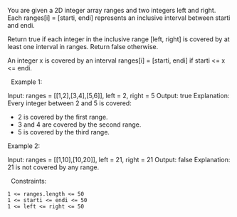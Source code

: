You are given a 2D integer array ranges and two integers left and right. Each ranges[i] = [starti, endi] represents an inclusive interval between starti and endi.

Return true if each integer in the inclusive range [left, right] is covered by at least one interval in ranges. Return false otherwise.

An integer x is covered by an interval ranges[i] = [starti, endi] if starti <= x <= endi.

 
Example 1:

Input: ranges = [[1,2],[3,4],[5,6]], left = 2, right = 5
Output: true
Explanation: Every integer between 2 and 5 is covered:
- 2 is covered by the first range.
- 3 and 4 are covered by the second range.
- 5 is covered by the third range.


Example 2:

Input: ranges = [[1,10],[10,20]], left = 21, right = 21
Output: false
Explanation: 21 is not covered by any range.


 
Constraints:


	1 <= ranges.length <= 50
	1 <= starti <= endi <= 50
	1 <= left <= right <= 50

